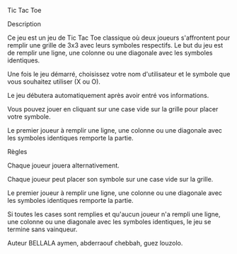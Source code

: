 Tic Tac Toe

Description

Ce jeu est un jeu de Tic Tac Toe classique où deux joueurs s'affrontent pour remplir une grille de 3x3 avec leurs symboles respectifs. Le but du jeu est de remplir une ligne, une colonne ou une diagonale avec les symboles identiques.

Une fois le jeu démarré, choisissez votre nom d'utilisateur et le symbole que vous souhaitez utiliser (X ou O).

Le jeu débutera automatiquement après avoir entré vos informations.

Vous pouvez jouer en cliquant sur une case vide sur la grille pour placer votre symbole.

Le premier joueur à remplir une ligne, une colonne ou une diagonale avec les symboles identiques remporte la partie.

Règles

Chaque joueur jouera alternativement.

Chaque joueur peut placer son symbole sur une case vide sur la grille.

Le premier joueur à remplir une ligne, une colonne ou une diagonale avec les symboles identiques remporte la partie.

Si toutes les cases sont remplies et qu'aucun joueur n'a rempli une ligne, une colonne ou une diagonale avec les symboles identiques, le jeu se termine sans vainqueur.

Auteur
BELLALA aymen, abderraouf chebbah, guez louzolo.
